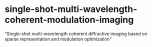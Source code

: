 # single-shot-multi-wavelength-coherent-modulation-imaging

"Single-shot multi-wavelength coherent diffractive imaging based on sparse representation and modulation optimization"
